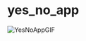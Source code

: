 # yes_no_app

![YesNoAppGIF](https://github.com/CATAAA233/yes_no_app/assets/76543629/253ddaaf-e5d9-4c62-a175-e171c09cfcc2)

